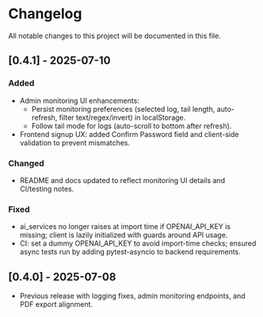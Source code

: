 # Changelog

All notable changes to this project will be documented in this file.

## [0.4.1] - 2025-07-10
### Added
- Admin monitoring UI enhancements:
  - Persist monitoring preferences (selected log, tail length, auto-refresh, filter text/regex/invert) in localStorage.
  - Follow tail mode for logs (auto-scroll to bottom after refresh).
- Frontend signup UX: added Confirm Password field and client-side validation to prevent mismatches.

### Changed
- README and docs updated to reflect monitoring UI details and CI/testing notes.

### Fixed
- ai_services no longer raises at import time if OPENAI_API_KEY is missing; client is lazily initialized with guards around API usage.
- CI: set a dummy OPENAI_API_KEY to avoid import-time checks; ensured async tests run by adding pytest-asyncio to backend requirements.

## [0.4.0] - 2025-07-08
- Previous release with logging fixes, admin monitoring endpoints, and PDF export alignment.
